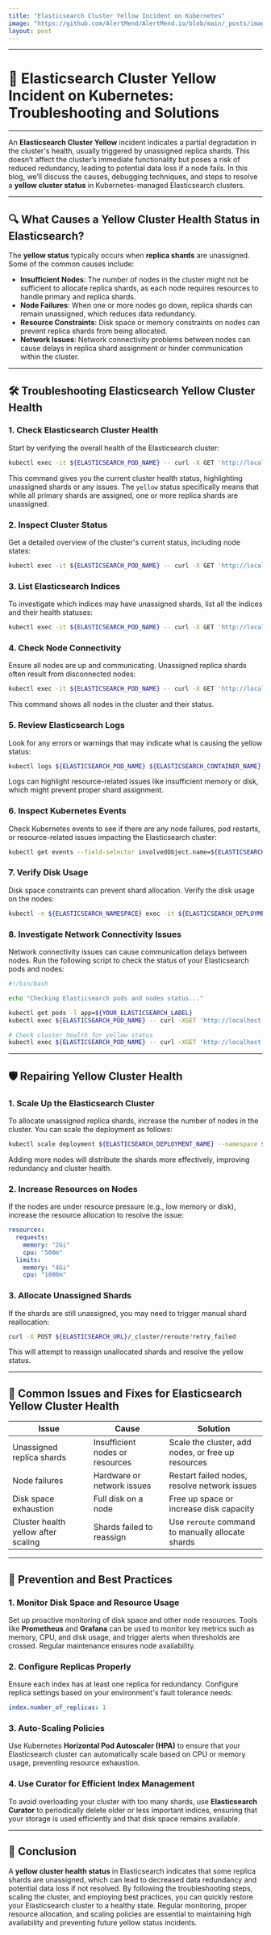 ```yaml
---
title: "Elasticsearch Cluster Yellow Incident on Kubernetes"
image: "https://github.com/AlertMend/AlertMend.io/blob/main/_posts/images/elasticsearch_yellow_incident.png?raw=true"
layout: post
---
```


---
# 🚨 **Elasticsearch Cluster Yellow Incident on Kubernetes: Troubleshooting and Solutions**
---

An **Elasticsearch Cluster Yellow** incident indicates a partial degradation in the cluster's health, usually triggered by unassigned replica shards. This doesn’t affect the cluster’s immediate functionality but poses a risk of reduced redundancy, leading to potential data loss if a node fails. In this blog, we’ll discuss the causes, debugging techniques, and steps to resolve a **yellow cluster status** in Kubernetes-managed Elasticsearch clusters.

---

## 🔍 **What Causes a Yellow Cluster Health Status in Elasticsearch?**

The **yellow status** typically occurs when **replica shards** are unassigned. Some of the common causes include:
- **Insufficient Nodes**: The number of nodes in the cluster might not be sufficient to allocate replica shards, as each node requires resources to handle primary and replica shards.
- **Node Failures**: When one or more nodes go down, replica shards can remain unassigned, which reduces data redundancy.
- **Resource Constraints**: Disk space or memory constraints on nodes can prevent replica shards from being allocated.
- **Network Issues**: Network connectivity problems between nodes can cause delays in replica shard assignment or hinder communication within the cluster.

---

## 🛠️ **Troubleshooting Elasticsearch Yellow Cluster Health**

### 1. **Check Elasticsearch Cluster Health**
Start by verifying the overall health of the Elasticsearch cluster:
```bash
kubectl exec -it ${ELASTICSEARCH_POD_NAME} -- curl -X GET 'http://localhost:9200/_cluster/health?pretty'
```
This command gives you the current cluster health status, highlighting unassigned shards or any issues. The `yellow` status specifically means that while all primary shards are assigned, one or more replica shards are unassigned.

### 2. **Inspect Cluster Status**
Get a detailed overview of the cluster's current status, including node states:
```bash
kubectl exec -it ${ELASTICSEARCH_POD_NAME} -- curl -X GET 'http://localhost:9200/_cat/health?v'
```

### 3. **List Elasticsearch Indices**
To investigate which indices may have unassigned shards, list all the indices and their health statuses:
```bash
kubectl exec -it ${ELASTICSEARCH_POD_NAME} -- curl -X GET 'http://localhost:9200/_cat/indices?v'
```

### 4. **Check Node Connectivity**
Ensure all nodes are up and communicating. Unassigned replica shards often result from disconnected nodes:
```bash
kubectl exec -it ${ELASTICSEARCH_POD_NAME} -- curl -X GET 'http://localhost:9200/_cat/nodes?v'
```
This command shows all nodes in the cluster and their status.

### 5. **Review Elasticsearch Logs**
Look for any errors or warnings that may indicate what is causing the yellow status:
```bash
kubectl logs ${ELASTICSEARCH_POD_NAME} ${ELASTICSEARCH_CONTAINER_NAME}
```
Logs can highlight resource-related issues like insufficient memory or disk, which might prevent proper shard assignment.

### 6. **Inspect Kubernetes Events**
Check Kubernetes events to see if there are any node failures, pod restarts, or resource-related issues impacting the Elasticsearch cluster:
```bash
kubectl get events --field-selector involvedObject.name=${ELASTICSEARCH_POD_NAME}
```

### 7. **Verify Disk Usage**
Disk space constraints can prevent shard allocation. Verify the disk usage on the nodes:
```bash
kubectl -n ${ELASTICSEARCH_NAMESPACE} exec -it ${ELASTICSEARCH_DEPLOYMENT_NAME} -- df -h
```

### 8. **Investigate Network Connectivity Issues**
Network connectivity issues can cause communication delays between nodes. Run the following script to check the status of your Elasticsearch pods and nodes:
```bash
#!/bin/bash

echo "Checking Elasticsearch pods and nodes status..."

kubectl get pods -l app=${YOUR_ELASTICSEARCH_LABEL}
kubectl exec ${ELASTICSEARCH_POD_NAME} -- curl -XGET 'http://localhost:9200/_cat/nodes'

# Check cluster health for yellow status
kubectl exec ${ELASTICSEARCH_POD_NAME} -- curl -XGET 'http://localhost:9200/_cluster/health' | grep yellow
```

---

## 🛡️ **Repairing Yellow Cluster Health**

### 1. **Scale Up the Elasticsearch Cluster**
To allocate unassigned replica shards, increase the number of nodes in the cluster. You can scale the deployment as follows:
```bash
kubectl scale deployment ${ELASTICSEARCH_DEPLOYMENT_NAME} --namespace ${ELASTICSEARCH_NAMESPACE} --replicas ${NEW_REPLICA_COUNT}
```
Adding more nodes will distribute the shards more effectively, improving redundancy and cluster health.

### 2. **Increase Resources on Nodes**
If the nodes are under resource pressure (e.g., low memory or disk), increase the resource allocation to resolve the issue:
```yaml
resources:
  requests:
    memory: "2Gi"
    cpu: "500m"
  limits:
    memory: "4Gi"
    cpu: "1000m"
```

### 3. **Allocate Unassigned Shards**
If the shards are still unassigned, you may need to trigger manual shard reallocation:
```bash
curl -X POST ${ELASTICSEARCH_URL}/_cluster/reroute?retry_failed
```
This will attempt to reassign unallocated shards and resolve the yellow status.

---

## 🔄 **Common Issues and Fixes for Elasticsearch Yellow Cluster Health**

| **Issue**                              | **Cause**                                      | **Solution**                                      |
|----------------------------------------|------------------------------------------------|---------------------------------------------------|
| Unassigned replica shards              | Insufficient nodes or resources                | Scale the cluster, add nodes, or free up resources |
| Node failures                          | Hardware or network issues                     | Restart failed nodes, resolve network issues       |
| Disk space exhaustion                  | Full disk on a node                            | Free up space or increase disk capacity            |
| Cluster health yellow after scaling    | Shards failed to reassign                      | Use `reroute` command to manually allocate shards  |

---

## 🚀 **Prevention and Best Practices**

### 1. **Monitor Disk Space and Resource Usage**
Set up proactive monitoring of disk space and other node resources. Tools like **Prometheus** and **Grafana** can be used to monitor key metrics such as memory, CPU, and disk usage, and trigger alerts when thresholds are crossed. Regular maintenance ensures node availability.

### 2. **Configure Replicas Properly**
Ensure each index has at least one replica for redundancy. Configure replica settings based on your environment's fault tolerance needs:
```yaml
index.number_of_replicas: 1
```

### 3. **Auto-Scaling Policies**
Use Kubernetes **Horizontal Pod Autoscaler (HPA)** to ensure that your Elasticsearch cluster can automatically scale based on CPU or memory usage, preventing resource exhaustion.

### 4. **Use Curator for Efficient Index Management**
To avoid overloading your cluster with too many shards, use **Elasticsearch Curator** to periodically delete older or less important indices, ensuring that your storage is used efficiently and that disk space remains available.

---

## 🚀 **Conclusion**

A **yellow cluster health status** in Elasticsearch indicates that some replica shards are unassigned, which can lead to decreased data redundancy and potential data loss if not resolved. By following the troubleshooting steps, scaling the cluster, and employing best practices, you can quickly restore your Elasticsearch cluster to a healthy state. Regular monitoring, proper resource allocation, and scaling policies are essential to maintaining high availability and preventing future yellow status incidents.
